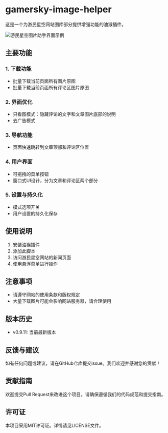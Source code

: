 # gamersky-image-helper

这是一个为游民星空网站图库部分提供增强功能的油猴插件。

![游民星空图片助手界面示例](https://ob-1300571388.cos.ap-nanjing.myqcloud.com/ob-pic/202409191711568.png)

## 主要功能

### 1. 下载功能

- 批量下载当前页面所有图片原图
- 批量下载当前页面所有评论区图片原图


### 2. 界面优化

- 只看图模式：隐藏评论的文字和文章图片底部的说明
- 去广告模式

### 3. 导航功能

- 页面快速跳转到文章顶部和评论区位置

### 4. 用户界面

- 可拖拽的菜单按钮
- 窗口式UI设计，分为文章和评论区两个部分

### 5. 设置与持久化

- 模式选项开关
- 用户设置的持久化保存

## 使用说明

1. 安装油猴插件
2. 添加此脚本
3. 访问游民星空网站的新闻页面
4. 使用悬浮菜单进行操作

## 注意事项

- 请遵守网站的使用条款和版权规定
- 大量下载图片可能会影响网站服务器，请合理使用

## 版本历史

- v0.9.11: 当前最新版本

## 反馈与建议

如有任何问题或建议，请在GitHub仓库提交issue。我们欢迎并感谢您的贡献！

## 贡献指南

欢迎提交Pull Request来改进这个项目。请确保遵循我们的代码规范和提交指南。

## 许可证

本项目采用MIT许可证。详情请见LICENSE文件。

